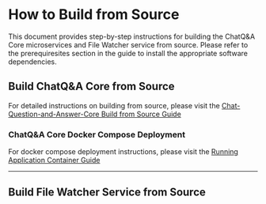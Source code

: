 # How to Build from Source

This document provides step-by-step instructions for building the ChatQ&A Core microservices and File Watcher service from source. Please refer to the prerequiresites section in the guide to install the appropriate software dependencies.

## Build ChatQ&A Core from Source

For detailed instructions on building from source, please visit the [Chat-Question-and-Answer-Core Build from Source Guide](https://github.com/open-edge-platform/edge-ai-libraries/blob/main/sample-applications/chat-question-and-answer-core/docs/user-guide/build-from-source.md)

### ChatQ&A Core Docker Compose Deployment

For docker compose deployment instructions, please visit the [Running Application Container Guide](https://github.com/open-edge-platform/edge-ai-libraries/blob/main/sample-applications/chat-question-and-answer-core/docs/user-guide/build-from-source.md#running-the-application-container)

---

## Build File Watcher Service from Source